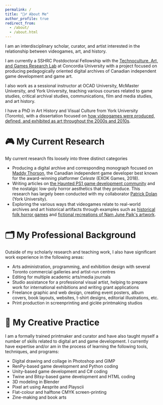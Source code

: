 ```yaml
---
permalink: /
title: "👱‍♂️ About Me"
author_profile: true
redirect_from: 
  - /about/
  - /about.html
---
```


I am an interdisciplinary scholar, curator, and artist interested in the relationship between videogames, art, and history. 

I am currently a SSHRC Postdoctoral Fellowship with the [Technoculture, Art, and Games Research Lab](https://tag.hexagram.ca/) at Concordia University with a project focused on producing pedagogically oriented digital archives of Canadian independent game development and game art. 

I also work as a sessional instructor at OCAD University, McMaster University, and York University, teaching various courses related to game studies, critical archival studies, communications, film and media studies, and art history.

I have a PhD in Art History and Visual Culture from York University (Toronto), with a dissertation focused on [how videogames were produced, defined, and exhibited as art throughout the 2000s and 2010s](https://yorkspace.library.yorku.ca/server/api/core/bitstreams/79982f61-383e-4dd8-b02f-02d349f093c3/content). 

🎮 My Current Research
======
My current research fits loosely into three distinct categories
* Producing a digital archive and corresponding monograph focused on [Maddy Thorson](https://en.wikipedia.org/wiki/Maddy_Thorson), the Canadian independent game developer best known for the award-winning platformer <i>Celeste</i> (EXOK Games, 2018).
* Writing articles on [the Haunted PS1 game development community](https://arbailey2297.github.io/publication/ghastly-graphics) and the nostalgic low-poly horror aesthetics that they produce. This research has largely been conducted with my collaborator [Patrick Dolan](https://www.linkedin.com/in/patrick-r-dolan/) (York University).
* Exploring the various ways that videogames relate to real-world archives and art historical artifacts through examples such as [historical folk horror games](https://arbailey2297.github.io/publication/devious-archive) and [fictional recreations of Nam June Paik's artwork](https://arbailey2297.github.io/publication/half-light-histories).

🗂️ My Professional Background
======
Outside of my scholarly research and teaching work, I also have significant work experience in the following areas:
* Arts administration, programming, and exhibition design with several Toronto commercial galleries and artist-run centres
* Editing for multiple academic arts/media journals
* Studio assistance for a professional visual artist, helping to prepare work for international exhibitions and writing grant applications
* Freelance graphic and web design, creating event posters, album covers, book layouts, websites, t-shirt designs, editorial illustrations, etc.
* Print production in screenprinting and giclée printmaking studios

🎨 My Creative Practice
======
I am a formally trained printmaker and curator and have also taught myself a number of skills related to digital art and game development. I currently have expertise and/or am in the process of learning the following tools, techniques, and programs:
* Digital drawing and collage in Photoshop and GIMP
* RenPy-based game development and Python coding
* Unity-based game development and C# coding
* Twine and Bitsy-based game development and HTML coding
* 3D modeling in Blender
* Pixel art using Aesprite and Playscii
* Flat-colour and halftone CMYK screen-printing
* Zine-making and book arts
